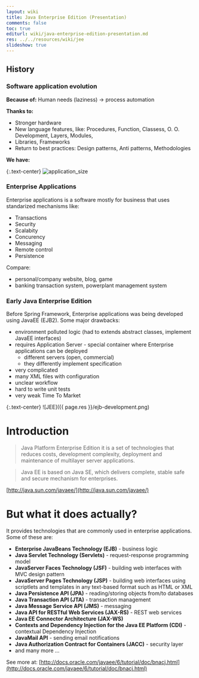 ```yaml
---
layout: wiki
title: Java Enterprise Edition (Presentation)
comments: false
toc: true
editurl: wiki/java-enterprise-edition-presentation.md
res: ../../resources/wiki/jee
slideshow: true
---
```


## History

### Software application evolution

**Because of:**
Human needs (laziness) -> process automation

**Thanks to:**

* Stronger hardware
* New language features, like: Procedures, Function, Classess, O. O. Development, Layers, Modules, 
* Libraries, Frameworks
* Return to best practices: Design patterns, Anti patterns, Methodologies

**We have:**

{:.text-center}
![application_size](../../img/size_of_large_projects.jpg)

### Enterprise Applications

Enterprise applications is a software mostly for business that uses standarized mechanisms like:

* Transactions
* Security
* Scalabity
* Concurency
* Messaging
* Remote control
* Persistence

Compare:

* personal/company website, blog, game
* banking transaction system, powerplant management system

### Early Java Enterprise Edition
Before Spring Framework, Enterprise applications was being developed using JavaEE (EJB2). Some major drawbacks:

 * environment polluted logic (had to extends abstract classes, implement JavaEE interfaces)
 * requires Application Server - special container where Enterprise applications can be deployed
     * different servers (open, commercial)
     * they differently implement specification
 * very complicated
 * many XML files with configuration
 * unclear workflow
 * hard to write unit tests
 * very weak Time To Market


{:.text-center}
![JEE]({{ page.res }}/ejb-development.png)


# Introduction

> Java Platform Enterprise Edition it is a set of technologies that reduces costs, development complexity, deployment and maintenance of multilayer server applications.

> Java EE is based on Java SE, which delivers complete, stable safe and secure mechanism for enterprises.

[http://java.sun.com/javaee/](http://java.sun.com/javaee/)

# But what it does actually?

It provides technologies that are commonly used in enterprise applications. Some of these are:

* **Enterprise JavaBeans Technology (EJB)** - business logic
* **Java Servlet Technology (Servlets)** - request-response programming model
* **JavaServer Faces Technology (JSF)** - building web interfaces with MVC design pattern
* **JavaServer Pages Technology (JSP)** - building web interfaces using scriptlets and templates in any text-based format such as HTML or XML
* **Java Persistence API (JPA)** - reading/storing objects from/to databases
* **Java Transaction API (JTA)** - transaction management
* **Java Message Service API (JMS)** - messaging
* **Java API for RESTful Web Services (JAX-RS)** - REST web services
* **Java EE Connector Architecture (JAX-WS)**
* **Contexts and Dependency Injection for the Java EE Platform (CDI)** - contextual Dependency Injection
* **JavaMail API** - sending email notifications
* **Java Authorization Contract for Containers (JACC)** - security layer
* and many more ...


See more at: [http://docs.oracle.com/javaee/6/tutorial/doc/bnacj.html](http://docs.oracle.com/javaee/6/tutorial/doc/bnacj.html)